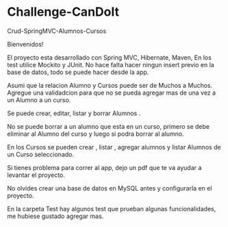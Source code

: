 # Challenge-CanDoIt
 Crud-SpringMVC-Alumnos-Cursos
 
 Bienvenidos!
 
 El proyecto esta desarrollado con Spring MVC, Hibernate, Maven, En los test utilice Mockito y JUnit.
 No hace falta hacer ningun insert previo  en la  base de datos, todo se puede hacer desde la app.
 
 Asumi que la relacion Alumno y Cursos puede ser de Muchos a Muchos.
 Agregue una validadcion para que no se pueda agregar mas de una vez a un Alumno a un curso.
 
 Se puede crear, editar, listar y borrar Alumnos .

 No se puede borrar a un alumno que esta en un curso, primero se debe eliminar al Alumno del curso y luego si podra borrar al alumno.

 En los Cursos se pueden crear , listar , agregar alumnos y listar Alumnos de un Curso seleccionado.
 
 
 
 Si tienes problema para correr al app, dejo un pdf que te va ayudar a levantar el proyecto.

 No olvides crear una base de datos en MySQL antes y configurarla en el proyecto.
 
 En la carpeta Test hay algunos test que prueban algunas funcionalidades, me hubiese gustado agregar mas.
 
 


